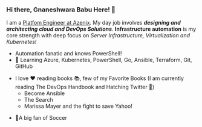 ### Hi there, Gnaneshwara Babu Here! 👋

<!--
**code2gnana/code2gnana** is a ✨ _special_ ✨ repository because its `README.md` (this file) appears on your GitHub profile.
-->
I am a [Platfom Engineer at Azenix](https://www.linkedin.com/in/gnaneshwara-babu/). My day job involves ***designing and architecting cloud and DevOps Solutions***. **Infrastructure automation** is my core strength with deep focus on *Server Infrastructure, Virtualization and Kubernetes!*

- Automation fanatic and knows PowerShell!
- 🌻 Learning Azure, Kubernetes, PowerShell, Go, Ansible, Terraform, Git, GitHub
* I love :heart: reading books 📚, few of my Favorite Books (I am currently reading The DevOps Handbook and Hatching Twitter 🥚)
  * Become Ansible
  * The Search
  * Marissa Mayer and the fight to save Yahoo!
- 🏅A big fan of Soccer

<!--- 🔭 I’m currently working on ...
- 🌱 I’m currently learning ...
- 👯 I’m looking to collaborate on ...
- 🤔 I’m looking for help with ...
- 💬 Ask me about ...
- 📫 How to reach me: ...
- 😄 Pronouns: ...
- ⚡ Fun fact: ...
-->
